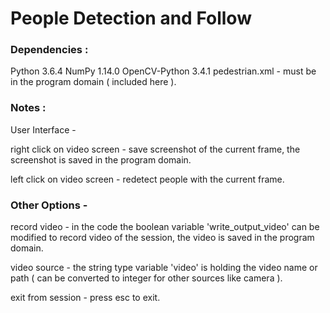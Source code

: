 # People Detection and Follow

### Dependencies :

Python 3.6.4
NumPy 1.14.0
OpenCV-Python 3.4.1
pedestrian.xml - must be in the program domain ( included here ).


### Notes :

User Interface -

right click on video screen - save screenshot of the current frame, the screenshot is saved in the program domain.

left click on video screen - redetect people with the current frame.


### Other Options -

record video - in the code the boolean variable 'write_output_video' can be modified to record video of the session,
the video is saved in the program domain.

video source - the string type variable 'video' is holding the video name or path
( can be converted to integer for other sources like camera ).

exit from session - press esc to exit.
